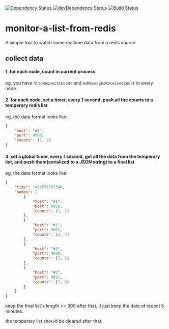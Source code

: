 [![Dependency Status](https://david-dm.org/plantain-00/monitor-a-list-from-redis.svg)](https://david-dm.org/plantain-00/monitor-a-list-from-redis)
[![devDependency Status](https://david-dm.org/plantain-00/monitor-a-list-from-redis/dev-status.svg)](https://david-dm.org/plantain-00/monitor-a-list-from-redis#info=devDependencies)
[![Build Status](https://travis-ci.org/plantain-00/monitor-a-list-from-redis.svg?branch=master)](https://travis-ci.org/plantain-00/monitor-a-list-from-redis)

# monitor-a-list-from-redis

A simple tool to watch some realtime data from a redis source

## collect data

#### 1. for each node, count in current process

eg, you have `httpRequestsCount` and `wsMessagesReceivedCount` in every node.

#### 2. for each node, set a timer, every 1 second, push all the counts to a temperary redis list

eg, the data format looks like:
```json
{
    "host": "#1",
    "port": 9000,
    "counts": [1, 2]
}
```

#### 3. set a global timer, every 1 second, get all the data from the temperary list, and push them(serialized to a JSON string) to a final list

eg, the data format looks like:
```json
{
    "time": 1462577597380,
    "nodes": [
        {
            "host": "#1",
            "port": 9000,
            "counts": [1, 2]
        },
        {
            "host": "#1",
            "port": 9001,
            "counts": [3, 4]
        },
        {
            "host": "#2",
            "port": 9000,
            "counts": [5, 6]
        },
        {
            "host": "#2",
            "port": 9001,
            "counts": [7, 8]
        }
    ]
}
```

keep the final list's length <= 300 after that, it just keep the data of recent 5 minutes.

the temperary list should be cleared after that. 
